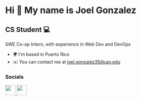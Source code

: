 Hi 👋 My name is Joel Gonzalez
==============================

CS Student :computer:
----------

SWE Co-op Intern, with experience in Web Dev and DevOps 

*   🌍  I'm based in Puerto Rico
*   ✉️  You can contact me at [joel.gonzalez35@upr.edu](mailto:joel.gonzalez35@upr.edu)

### Socials

<p align="left">
<a href="https://www.linkedin.com/in/joel-gonzalez-084435252" target="_blank" rel="noreferrer">
<picture>
  <img src="https://raw.githubusercontent.com/FortAwesome/Font-Awesome/6.x/svgs/brands/linkedin.svg" width="32" height="32" /> 
</picture>
  
<a href="https://discord.com/users/joelm12pr" target="_blank" rel="noreferrer"> 
<picture>
  <img src="https://raw.githubusercontent.com/FortAwesome/Font-Awesome/6.x/svgs/brands/discord.svg" width="32" height="32" /> 
</picture>
</a>
</p>
